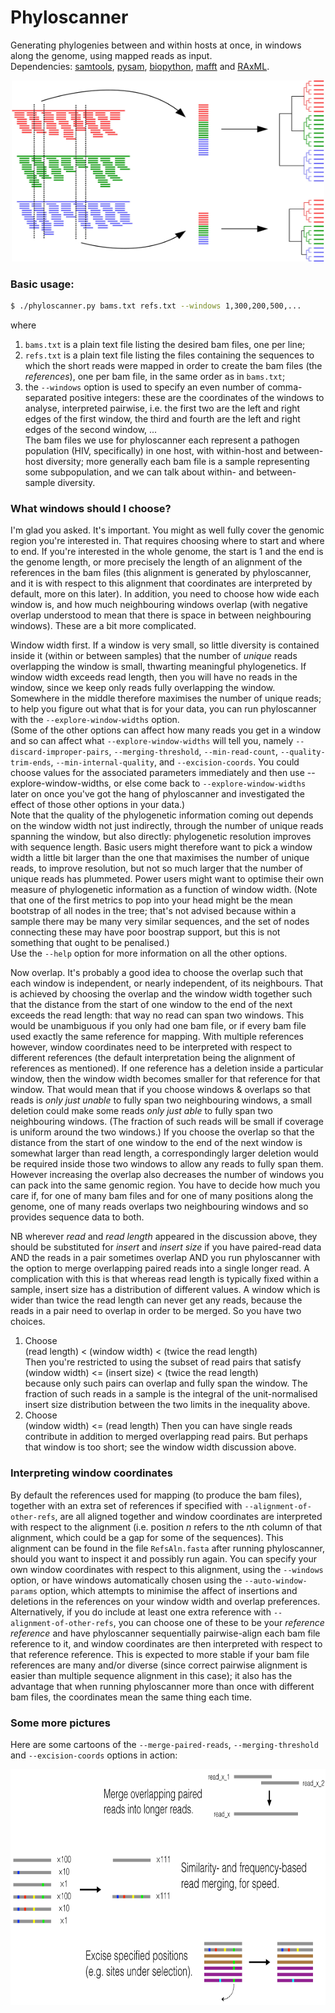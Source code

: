 # Phyloscanner
Generating phylogenies between and within hosts at once, in windows along the genome, using mapped reads as input.  
Dependencies: [samtools](http://www.htslib.org/), [pysam](https://github.com/pysam-developers/pysam), [biopython](http://biopython.org/wiki/Download), [mafft](http://mafft.cbrc.jp/alignment/software/) and [RAxML](http://sco.h-its.org/exelixis/web/software/raxml/index.html).  

<p align="center"><img src="InfoAndInputs/PhylotypesDiagram.jpg" alt="Phyloscanner" width=500" height="290"/></p>

### Basic usage:
```bash
$ ./phyloscanner.py bams.txt refs.txt --windows 1,300,200,500,...
```
where  
1. `bams.txt` is a plain text file listing the desired bam files, one per line;  
2. `refs.txt` is a plain text file listing the files containing the sequences to which the short reads were mapped in order to create the bam files (the *references*), one per bam file, in the same order as in `bams.txt`;  
3. the `--windows` option is used to specify an even number of comma-separated positive integers: these are the coordinates of the windows to analyse, interpreted pairwise, i.e. the first two are the left and right edges of the first window, the third and fourth are the left and right edges of the second window, ...  
The bam files we use for phyloscanner each represent a pathogen population (HIV, specifically) in one host, with within-host and between-host diversity; more generally each bam file is a sample representing some subpopulation, and we can talk about within- and between-sample diversity.

### What windows should I choose?
I'm glad you asked. It's important. You might as well fully cover the genomic region you're interested in. That requires choosing where to start and where to end. If you're interested in the whole genome, the start is 1 and the end is the genome length, or more precisely the length of an alignment of the references in the bam files (this alignment is generated by phyloscanner, and it is with respect to this alignment that coordinates are interpreted by default, more on this later). In addition, you need to choose how wide each window is, and how much neighbouring windows overlap (with negative overlap understood to mean that there is space in between neighbouring windows). These are a bit more complicated.

Window width first. If a window is very small, so little diversity is contained inside it (within or between samples) that the number of *unique* reads overlapping the window is small, thwarting meaningful phylogenetics. If window width exceeds read length, then you will have no reads in the window, since we keep only reads fully overlapping the window. Somewhere in the middle therefore maximises the number of unique reads; to help you figure out what that is for your data, you can run phyloscanner with the `--explore-window-widths` option.  
(Some of the other options can affect how many reads you get in a window and so can affect what `--explore-window-widths` will tell you, namely `--discard-improper-pairs`, `--merging-threshold`, `--min-read-count`, `--quality-trim-ends`, `--min-internal-quality`, and `--excision-coords`. You could choose values for the associated parameters immediately and then use --explore-window-widths, or else come back to `--explore-window-widths` later on once you've got the hang of phyloscanner and investigated the effect of those other options in your data.)  
Note that the quality of the phylogenetic information coming out depends on the window width not just indirectly, through the number of unique reads spanning the window, but also directly: phylogenetic resolution improves with sequence length. Basic users might therefore want to pick a window width a little bit larger than the one that maximises the number of unique reads, to improve resolution, but not so much larger that the number of unique reads has plummeted. Power users might want to optimise their own measure of phylogenetic information as a function of window width. (Note that one of the first metrics to pop into your head might be the mean bootstrap of all nodes in the tree; that's not advised because within a sample there may be many very similar sequences, and the set of nodes connecting these may have poor boostrap support, but this is not something that ought to be penalised.)  
Use the `--help` option for more information on all the other options. 

Now overlap. It's probably a good idea to choose the overlap such that each window is independent, or nearly independent, of its neighbours. That is achieved by choosing the overlap and the window width together such that the distance from the start of one window to the end of the next exceeds the read length: that way no read can span two windows. This would be unambiguous if you only had one bam file, or if every bam file used exactly the same reference for mapping. With multiple references however, window coordinates need to be interpreted with respect to different references (the default interpretation being the alignment of references as mentioned). If one reference has a deletion inside a particular window, then the window width becomes smaller for that reference for that window. That would mean that if you choose windows & overlaps so that reads is *only just unable* to fully span two neighbouring windows, a small deletion could make some reads *only just able* to fully span two neighbouring windows. (The fraction of such reads will be small if coverage is uniform around the two windows.) If you choose the overlap so that the distance from the start of one window to the end of the next window is somewhat larger than read length, a correspondingly larger deletion would be required inside those two windows to allow any reads to fully span them. However increasing the overlap also decreases the number of windows you can pack into the same genomic region. You have to decide how much you care if, for one of many bam files and for one of many positions  along the genome, one of many reads overlaps two neighbouring windows and so provides sequence data to both.

NB wherever *read* and *read length* appeared in the discussion above, they should be substituted for *insert* and *insert size* if you have paired-read data AND the reads in a pair sometimes overlap AND you run phyloscanner with the option to merge overlapping paired reads into a single longer read. A complication with this is that whereas read length is typically fixed within a sample, insert size has a distribution of different values. A window which is wider than twice the read length can never get any reads, because the reads in a pair need to overlap in order to be merged. So you have two choices.  
1. Choose  
(read length) < (window width) < (twice the read length)  
Then you're restricted to using the subset of read pairs that satisfy  
(window width) <= (insert size) < (twice the read length)  
because only such pairs can overlap and fully span the window. The fraction of such reads in a sample is the integral of the unit-normalised insert size distribution between the two limits in the inequality above.  
2. Choose  
(window width) <= (read length) 
Then you can have single reads contribute in addition to merged overlapping read pairs. But perhaps that window is too short; see the window width discussion above.


### Interpreting window coordinates
By default the references used for mapping (to produce the bam files), together with an extra set of references if specified with `--alignment-of-other-refs`, are all aligned together and window coordinates are interpreted with respect to the alignment (i.e. position *n* refers to the *n*th column of that alignment, which could be a gap for some of the sequences). This alignment can be found in the file `RefsAln.fasta` after running phyloscanner, should you want to inspect it and possibly run again. You can specify your own window coordinates with respect to this alignment, using the `--windows` option, or have windows automatically chosen using the `--auto-window-params` option, which attempts to minimise the affect of insertions and deletions in the references on your window width and overlap preferences.  
Alternatively, if you do include at least one extra reference with `--alignment-of-other-refs`, you can choose one of these to be your *reference reference* and have phyloscanner sequentially pairwise-align each bam file reference to it, and window coordinates are then interpreted with respect to that reference reference. This is expected to more stable if your bam file references are many and/or diverse (since correct pairwise alignment is easier than multiple sequence alignment in this case); it also has the advantage that when running phyloscanner more than once with different bam files, the coordinates mean the same thing each time.

### Some more pictures
Here are some cartoons of the `--merge-paired-reads`, `--merging-threshold` and `--excision-coords` options in action:

<p align="center"><img src="InfoAndInputs/OptionsDiagram.jpg" alt="Phyloscanner" width=750" height="377"/></p>
